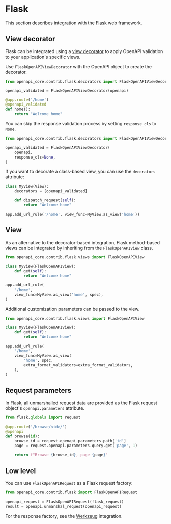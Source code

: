 # Flask

This section describes integration with the [Flask](https://flask.palletsprojects.com) web framework.

## View decorator

Flask can be integrated using a [view decorator](https://flask.palletsprojects.com/en/latest/patterns/viewdecorators/) to apply OpenAPI validation to your application's specific views.

Use `FlaskOpenAPIViewDecorator` with the OpenAPI object to create the decorator.

``` python hl_lines="1 3 6"
from openapi_core.contrib.flask.decorators import FlaskOpenAPIViewDecorator

openapi_validated = FlaskOpenAPIViewDecorator(openapi)

@app.route('/home')
@openapi_validated
def home():
    return "Welcome home"
```

You can skip the response validation process by setting `response_cls` to `None`.

``` python hl_lines="5"
from openapi_core.contrib.flask.decorators import FlaskOpenAPIViewDecorator

openapi_validated = FlaskOpenAPIViewDecorator(
    openapi,
    response_cls=None,
)
```

If you want to decorate a class-based view, you can use the `decorators` attribute:

``` python hl_lines="2"
class MyView(View):
    decorators = [openapi_validated]

    def dispatch_request(self):
        return "Welcome home"

app.add_url_rule('/home', view_func=MyView.as_view('home'))
```

## View

As an alternative to the decorator-based integration, Flask method-based views can be integrated by inheriting from the `FlaskOpenAPIView` class.

``` python hl_lines="1 3 8"
from openapi_core.contrib.flask.views import FlaskOpenAPIView

class MyView(FlaskOpenAPIView):
    def get(self):
        return "Welcome home"

app.add_url_rule(
    '/home',
    view_func=MyView.as_view('home', spec),
)
```

Additional customization parameters can be passed to the view.

``` python hl_lines="10"
from openapi_core.contrib.flask.views import FlaskOpenAPIView

class MyView(FlaskOpenAPIView):
    def get(self):
        return "Welcome home"

app.add_url_rule(
    '/home',
    view_func=MyView.as_view(
        'home', spec,
        extra_format_validators=extra_format_validators,
    ),
)
```

## Request parameters

In Flask, all unmarshalled request data are provided as the Flask request object's `openapi.parameters` attribute.

``` python hl_lines="6 7"
from flask.globals import request

@app.route('/browse/<id>/')
@openapi
def browse(id):
    browse_id = request.openapi.parameters.path['id']
    page = request.openapi.parameters.query.get('page', 1)

    return f"Browse {browse_id}, page {page}"
```

## Low level

You can use `FlaskOpenAPIRequest` as a Flask request factory:

```python
from openapi_core.contrib.flask import FlaskOpenAPIRequest

openapi_request = FlaskOpenAPIRequest(flask_request)
result = openapi.unmarshal_request(openapi_request)
```

For the response factory, see the [Werkzeug](werkzeug.md) integration.
